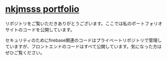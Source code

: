 # [nkjmsss portfolio](https://nkjmsss.com)

リポジトリをご覧いただきありがとうございます。ここでは私のポートフォリオサイトのコードを公開しています。

セキュリティのためにfirebase関連のコードはプライベートリポジトリで管理していますが、フロントエンドのコードはすべて公開しています。気になった方はぜひご覧ください。
